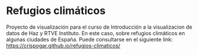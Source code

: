 # Refugios climáticos
Proyecto de visualización para el curso de Introducción a la visualizacion de datos de Haz y RTVE Instituto. En este caso, sobre refugios climáticos en algunas ciudades de España. Puede consultarse en el siguiente link: https://crispogar.github.io/refugios-climaticos/
